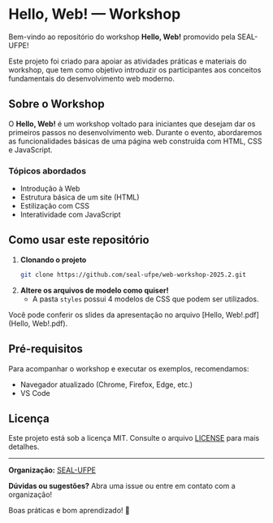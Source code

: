 # Hello, Web! — Workshop

Bem-vindo ao repositório do workshop **Hello, Web!** promovido pela SEAL-UFPE!

Este projeto foi criado para apoiar as atividades práticas e materiais do workshop, que tem como objetivo introduzir os participantes aos conceitos fundamentais do desenvolvimento web moderno.

## Sobre o Workshop

O **Hello, Web!** é um workshop voltado para iniciantes que desejam dar os primeiros passos no desenvolvimento web. Durante o evento, abordaremos as funcionalidades básicas de uma página web construída com HTML, CSS e JavaScript.

### Tópicos abordados

- Introdução à Web
- Estrutura básica de um site (HTML)
- Estilização com CSS
- Interatividade com JavaScript

## Como usar este repositório

1. **Clonando o projeto**
   ```bash
   git clone https://github.com/seal-ufpe/web-workshop-2025.2.git
   ```
2. **Altere os arquivos de modelo como quiser!**
   - A pasta `styles` possui 4 modelos de CSS que podem ser utilizados.

Você pode conferir os slides da apresentação no arquivo [Hello, Web!.pdf](Hello, Web!.pdf).

## Pré-requisitos

Para acompanhar o workshop e executar os exemplos, recomendamos:

- Navegador atualizado (Chrome, Firefox, Edge, etc.)
- VS Code

## Licença

Este projeto está sob a licença MIT. Consulte o arquivo [LICENSE](LICENSE) para mais detalhes.

---

**Organização:** [SEAL-UFPE](https://github.com/seal-ufpe)

**Dúvidas ou sugestões?** Abra uma issue ou entre em contato com a organização!

Boas práticas e bom aprendizado! 🚀
